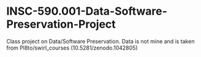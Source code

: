 # INSC-590.001-Data-Software-Preservation-Project
Class project on Data/Software Preservation. Data is not mine and is taken from Pl8to/swirl_courses (10.5281/zenodo.1042805)
